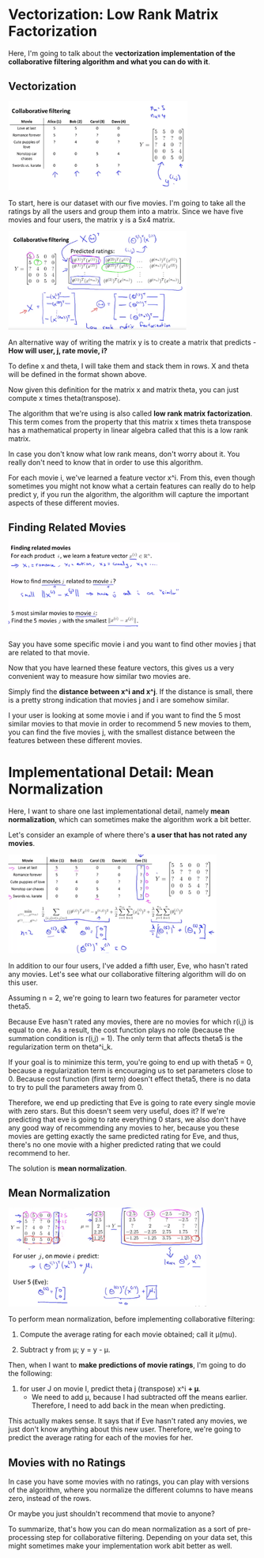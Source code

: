 # Vectorization: Low Rank Matrix Factorization

Here, I'm going to talk about the **vectorization implementation of the collaborative filtering algorithm and what you can do with it**.

## Vectorization

<img src="./img/5/collab_filter_vector_1.png" height="180"/>

To start, here is our dataset with our five movies. I'm going to take all the ratings by all the users and group them into a matrix. Since we have five movies and four users, the matrix y is a 5x4 matrix. 

<img src="./img/5/collab_filter_vector_2.png" height="200"/>

An alternative way of writing the matrix y is to create a matrix that predicts - **How will user, j, rate movie, i?**

To define x and theta, I will take them and stack them in rows. X and theta will be defined in the format shown above.

Now given this definition for the matrix x and matrix theta, you can just compute x times theta(transpose).

The algorithm that we're using is also called **low rank matrix factorization**. This term comes from the property that this matrix x times theta transpose has a mathematical property in linear algebra called that this is a low rank matrix.

In case you don't know what low rank means, don't worry about it. You really don't need to know that in order to use this algorithm. 

For each movie i, we've learned a feature vector x^i. From this, even though sometimes you might not know what a certain features can really do to help predict y, if you run the algorithm, the algorithm will capture the important aspects of these different movies.

## Finding Related Movies

<img src="./img/5/related_movies.png" height="180"/>

Say you have some specific movie i and you want to find other movies j that are related to that movie. 

Now that you have learned these feature vectors, this gives us a very convenient way to measure how similar two movies are. 

Simply find the **distance between x^i and x^j**. If the distance is small, there is a pretty strong indication that movies j and i are somehow similar. 

I your user is looking at some movie i and if you want to find the 5 most similar movies to that movie in order to recommend 5 new movies to them, you can find the five movies j, with the smallest distance between the features between these different movies. 

# Implementational Detail: Mean Normalization

Here, I want to share one last implementational detail, namely **mean normalization**, which can sometimes make the algorithm work a bit better. 

Let's consider an example of where there's **a user that has not rated any movies**.

<img src="./img/5/new_user_1.png" height="200"/>

In addition to our four users, I've added a fifth user, Eve, who hasn't rated any movies. Let's see what our collaborative filtering algorithm will do on this user. 

Assuming n = 2, we're going to learn two features for parameter vector theta5. 

Because Eve hasn't rated any movies, there are no movies for which r(i,j) is equal to one. As a result, the cost function plays no role (because the summation condition is r(i,j) = 1).
The only term that affects theta5 is the regularization term on theta^i_k.

If your goal is to minimize this term, you're going to end up with theta5 = 0, because a regularization term is encouraging us to set parameters close to 0. Because cost function (first term) doesn't effect theta5, there is no data to try to pull the parameters away from 0.

Therefore, we end up predicting that Eve is going to rate every single movie with zero stars. But this doesn't seem very useful, does it? If we're predicting that eve is going to rate everything 0 stars, we also don't have any good way of recommending any movies to her, because you these movies are getting exactly the same predicted rating for Eve, and thus, there's no one movie with a higher predicted rating that we could recommend to her.

The solution is **mean normalization**.

## Mean Normalization

<img src="./img/5/new_user_2.png" height="200"/>

To perform mean normalization, before implementing collaborative filtering:

1. Compute the average rating for each movie obtained; call it μ(mu).

2. Subtract y from μ; y = y - μ.

Then, when I want to **make predictions of movie ratings**, I'm going to do the following: 

1. for user J on movie I, predict theta j (transpose) x^i **+ μ**. 
   - We need to add μ, because I had subtracted off the means earlier. Therefore, I need to add back in the mean when predicting.

This actually makes sense. It says that if Eve hasn't rated any movies, we just don't know anything about this new user. Therefore, we're going to predict the average rating for each of the movies for her.

## Movies with no Ratings

In case you have some movies with no ratings, you can play with versions of the algorithm, where you normalize the different columns to have means zero, instead of the rows. 

Or maybe you just shouldn't recommend that movie to anyone?

To summarize, that's how you can do mean normalization as a sort of pre-processing step for collaborative filtering. Depending on your data set, this might sometimes make your implementation work abit better as well.

